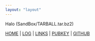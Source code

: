 ```yaml
---
layout: "layout"
---
```

Halo (SandBox/TARBALL.tar.bz2)

[HOME](.) | [LOG](TXT/mylog.txt) | [LINKS](LINKS/) | [PUBKEY](TXT/mypubkey.txt)  | [GITHUB](https://github.com/Nabilcodes/os231)
